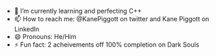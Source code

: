 - 🌱 I’m currently learning and perfecting C++
- 📫 How to reach me: @KanePiggott on twitter and Kane Piggott on LinkedIn
- 😄 Pronouns: He/Him
- ⚡ Fun fact: 2 acheivements off 100% completion on Dark Souls
